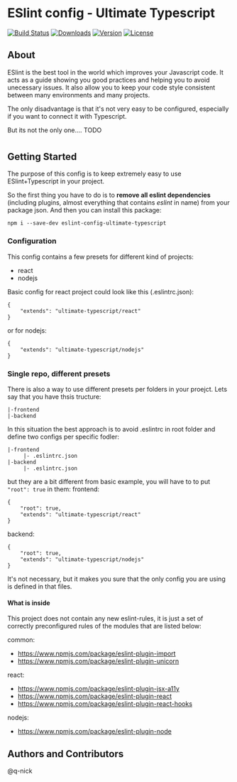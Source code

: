 # ESlint config - Ultimate Typescript

[![Build Status](https://travis-ci.org/q-nick/eslint-config-ultimate-typescript.svg)](https://travis-ci.org/q-nick/eslint-config-ultimate-typescript) <a href="https://www.npmjs.com/package/eslint-config-ultimate-typescript"><img src="https://img.shields.io/npm/dm/eslint-config-ultimate-typescript.svg" alt="Downloads"></a> <a href="https://www.npmjs.com/package/eslint-config-ultimate-typescript"><img src="https://img.shields.io/npm/v/eslint-config-ultimate-typescript.svg" alt="Version"></a> <a href="https://www.npmjs.com/package/npm-gui"><img src="https://img.shields.io/npm/l/npm-gui.svg" alt="License"></a>

## About
ESlint is the best tool in the world which improves your Javascript code. It acts as a guide showing you good practices and helping you to avoid unecessary issues. 
It also allow you to keep your code style consistent between many environments and many projects.

The only disadvantage is that it's not very easy to be configured, especially if you want to connect it with Typescript.

But its not the only one.... TODO

#
## Getting Started
The purpose of this config is to keep extremely easy to use ESlint+Typescript in your project. 

So the first thing you have to do is to **remove all eslint dependencies** (including plugins, almost everything that contains _eslint_ in name) from your package json.
And then you can install this package:
```
npm i --save-dev eslint-config-ultimate-typescript
```

### Configuration
This config contains a few presets for different kind of projects:

- react
- nodejs

Basic config for react project could look like this (.eslintrc.json):
```
{
    "extends": "ultimate-typescript/react"
}
```
or for nodejs:
```
{
    "extends": "ultimate-typescript/nodejs"
}
```

### Single repo, different presets
There is also a way to use different presets per folders in your proejct. Lets say that you have thsis tructure:

```
|-frontend
|-backend
```

In this situation the best approach is to avoid .eslintrc in root folder and define two configs per specific fodler:

```
|-frontend
     |- .eslintrc.json
|-backend
     |- .eslintrc.json
```

but they are a bit different from basic example, you will have to to put `"root": true` in them:
frontend:
```
{
    "root": true,
    "extends": "ultimate-typescript/react"
}
```
backend:
```
{
    "root": true,
    "extends": "ultimate-typescript/nodejs"
}
```

It's not necessary, but it makes you sure that the only config you are using is defined in that files.

#### What is inside
This project does not contain any new eslint-rules, it is just a set of correctly preconfigured rules of the modules that are listed below:

common:
- https://www.npmjs.com/package/eslint-plugin-import
- https://www.npmjs.com/package/eslint-plugin-unicorn

react:
- https://www.npmjs.com/package/eslint-plugin-jsx-a11y
- https://www.npmjs.com/package/eslint-plugin-react
- https://www.npmjs.com/package/eslint-plugin-react-hooks

nodejs:
- https://www.npmjs.com/package/eslint-plugin-node

## Authors and Contributors
@q-nick
